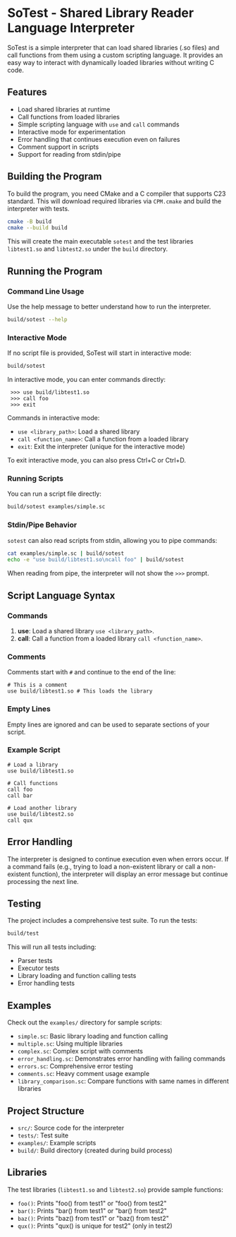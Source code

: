 # SoTest - Shared Library Reader Language Interpreter

SoTest is a simple interpreter that can load shared libraries (.so files)
and call functions from them using a custom scripting language. It provides
an easy way to interact with dynamically loaded libraries without writing C code.

## Features

- Load shared libraries at runtime
- Call functions from loaded libraries
- Simple scripting language with `use` and `call` commands
- Interactive mode for experimentation
- Error handling that continues execution even on failures
- Comment support in scripts
- Support for reading from stdin/pipe

## Building the Program

To build the program, you need CMake and a C compiler that supports C23 standard.
This will download required libraries via `CPM.cmake` and build the interpreter with tests.

```bash
cmake -B build
cmake --build build
```

This will create the main executable `sotest` and the test libraries
`libtest1.so` and `libtest2.so` under the `build` directory.

## Running the Program

### Command Line Usage

Use the help message to better understand how to run the interpreter.

```bash
build/sotest --help
```

### Interactive Mode

If no script file is provided, SoTest will start in interactive mode:

```bash
build/sotest
```

In interactive mode, you can enter commands directly:

```
 >>> use build/libtest1.so
 >>> call foo
 >>> exit
```

Commands in interactive mode:

- `use <library_path>`: Load a shared library
- `call <function_name>`: Call a function from a loaded library
- `exit`: Exit the interpreter (unique for the interactive mode)

To exit interactive mode, you can also press Ctrl+C or Ctrl+D.

### Running Scripts

You can run a script file directly:

```bash
build/sotest examples/simple.sc
```

### Stdin/Pipe Behavior

`sotest` can also read scripts from stdin, allowing you to pipe commands:

```bash
cat examples/simple.sc | build/sotest
echo -e "use build/libtest1.so\ncall foo" | build/sotest
```

When reading from pipe, the interpreter will not show the `>>>` prompt.

## Script Language Syntax

### Commands

1. **use**: Load a shared library `use <library_path>`.
2. **call**: Call a function from a loaded library `call <function_name>`.

### Comments

Comments start with `#` and continue to the end of the line:

```
# This is a comment
use build/libtest1.so # This loads the library
```

### Empty Lines

Empty lines are ignored and can be used to separate sections of your script.

### Example Script

```
# Load a library
use build/libtest1.so

# Call functions
call foo
call bar

# Load another library
use build/libtest2.so
call qux
```

## Error Handling

The interpreter is designed to continue execution even when errors occur.
If a command fails (e.g., trying to load a non-existent library or call a
non-existent function), the interpreter will display an error message but
continue processing the next line.

## Testing

The project includes a comprehensive test suite. To run the tests:

```bash
build/test
```

This will run all tests including:

- Parser tests
- Executor tests
- Library loading and function calling tests
- Error handling tests

## Examples

Check out the `examples/` directory for sample scripts:

- `simple.sc`: Basic library loading and function calling
- `multiple.sc`: Using multiple libraries
- `complex.sc`: Complex script with comments
- `error_handling.sc`: Demonstrates error handling with failing commands
- `errors.sc`: Comprehensive error testing
- `comments.sc`: Heavy comment usage example
- `library_comparison.sc`: Compare functions with same names in different libraries

## Project Structure

- `src/`: Source code for the interpreter
- `tests/`: Test suite
- `examples/`: Example scripts
- `build/`: Build directory (created during build process)

## Libraries

The test libraries (`libtest1.so` and `libtest2.so`) provide sample functions:

- `foo()`: Prints "foo() from test1" or "foo() from test2"
- `bar()`: Prints "bar() from test1" or "bar() from test2"
- `baz()`: Prints "baz() from test1" or "baz() from test2"
- `qux()`: Prints "qux() is unique for test2" (only in test2)
